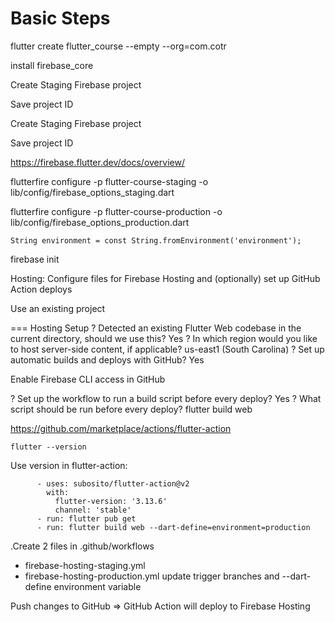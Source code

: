 # Basic Steps

flutter create flutter_course --empty --org=com.cotr

install firebase_core

Create Staging Firebase project

Save project ID

Create Staging Firebase project

Save project ID

https://firebase.flutter.dev/docs/overview/

flutterfire configure -p flutter-course-staging -o lib/config/firebase_options_staging.dart

flutterfire configure -p flutter-course-production -o lib/config/firebase_options_production.dart

```
String environment = const String.fromEnvironment('environment');
```

firebase init

Hosting: Configure files for Firebase Hosting and (optionally) set up GitHub Action deploys

Use an existing project

=== Hosting Setup
? Detected an existing Flutter Web codebase in the current directory, should we use this? Yes
? In which region would you like to host server-side content, if applicable? us-east1 (South Carolina)
? Set up automatic builds and deploys with GitHub? Yes

Enable Firebase CLI access in GitHub

? Set up the workflow to run a build script before every deploy? Yes
? What script should be run before every deploy? flutter build web

https://github.com/marketplace/actions/flutter-action

`flutter --version`

Use version in flutter-action:

```agsl
      - uses: subosito/flutter-action@v2
        with:
          flutter-version: '3.13.6'
          channel: 'stable'
      - run: flutter pub get
      - run: flutter build web --dart-define=environment=production
```

.Create 2 files in .github/workflows
- firebase-hosting-staging.yml
- firebase-hosting-production.yml
update trigger branches and --dart-define environment variable

Push changes to GitHub => GitHub Action will deploy to Firebase Hosting







